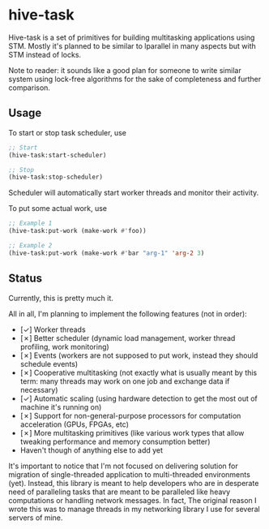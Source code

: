 hive-task
=========

Hive-task is a set of primitives for building multitasking applications using
STM. Mostly it's planned to be similar to lparallel in many aspects but with
STM instead of locks.

Note to reader: it sounds like a good plan for someone to write similar system
using lock-free algorithms for the sake of completeness and further comparison.

Usage
-----

To start or stop task scheduler, use

```lisp
;; Start
(hive-task:start-scheduler)

;; Stop
(hive-task:stop-scheduler)
```

Scheduler will automatically start worker threads and monitor their activity.

To put some actual work, use

```lisp
;; Example 1
(hive-task:put-work (make-work #'foo))

;; Example 2
(hive-task:put-work (make-work #'bar "arg-1" 'arg-2 3)
```

Status
------

Currently, this is pretty much it.

All in all, I'm planning to implement the following features (not in order):

* [✓] Worker threads
* [✗] Better scheduler (dynamic load management, worker thread profiling, work monitoring)
* [✗] Events (workers are not supposed to put work, instead they should schedule events)
* [✗] Cooperative multitasking (not exactly what is usually meant by this term: many threads may work on one job and exchange data if necessary)
* [✓] Automatic scaling (using hardware detection to get the most out of machine it's running on)
* [✗] Support for non-general-purpose processors for computation acceleration (GPUs, FPGAs, etc)
* [✗] More multitasking primitives (like various work types that allow tweaking performance and memory consumption better)
* Haven't though of anything else to add yet

It's important to notice that I'm not focused on delivering solution for
migration of single-threaded application to multi-threaded environments (yet).
Instead, this library is meant to help developers who are in desperate need of
paralleling tasks that are meant to be paralleled like heavy computations or
handling network messages. In fact, The original reason I wrote this was to
manage threads in my networking library I use for several servers of mine.
